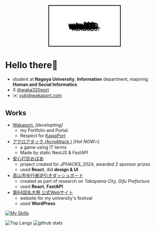 <div align="center">
  <img src="./power.png" alt="Banner" width="45%" style="border: 2px solid black;" />
</div>

# Hello there👋

- student at **Nagoya University**, **Information** department, majoring **Human and Social Informatics**  
- X [@waka320port](https://x.com/waka320port)
- ✉️ [yuki@wakaport.com](mailto:yuki@wakaport.com)

## Works

- [Wakaport.](https://wakaport.com/) *[developting]*
  - my Portfolio and Portal.
  - Respect for [KawaPort](https://kawaport.pages.dev/)
- [アクロアタック.(AcroAttack.)](https://acro-attack.wakaport.com) *[Hot NOW🔥]*
  - a game using IT terms
  - Made by static NextJS & FastAPI
- [安心打診おばあ](https://jphacks.github.io/ng_2406/)
  - project created for *JPHACKS_2024*, awarded 2 sponsor prizes
  - used **React**, did **design & UI**
- [高山市歩行者逆引きダッシュボード](https://ai-camera.lab.mdg-meidai.com/)
  - created as part of research on *Takayama City, Gifu Prefecture*
  - used **React**, **FastAPI**
- [第64回名大祭 公式Webサイト](https://old.meidaisai.com/)
  - website for my university's festival
  - used **WordPress**


[![My Skills](https://skillicons.dev/icons?i=react,nextjs,bootstrap,tailwind,materialui,django,fastapi,wordpress)](https://skillicons.dev)

<div align="left"> 
  <img alt="Top Langs" height="170px" src="https://github-readme-stats.vercel.app/api?username=waka320&layout=compact" />
  <img alt="github stats" height="170px" src="https://github-readme-stats.vercel.app/api/top-langs/?username=waka320&layout=compact" />
</div>
